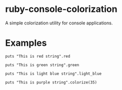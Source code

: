 # ruby-console-colorization
A simple colorization utility for console applications.

# Examples

`puts "This is red string".red`

`puts "This is green string".green`

`puts "This is light blue string".light_blue`

`puts "This is purple string".colorize(35)`
